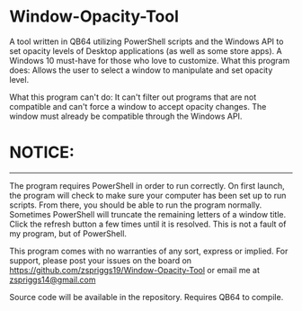 # Window-Opacity-Tool
A tool written in QB64 utilizing PowerShell scripts and the Windows API to set opacity levels of Desktop applications (as well as some store apps). A Windows 10 must-have for those who love to customize.
What this program does:
Allows the user to select a window to manipulate and set opacity level.

What this program can't do:
It can't filter out programs that are not compatible and can't force a window to accept opacity changes. The window must already be compatible through the Windows API.

# NOTICE:
----------------------------------
The program requires PowerShell in order to run correctly. On first launch, the program will check to make sure your computer has been set up to run scripts. From there, you should be able to run the program normally. Sometimes PowerShell will truncate the remaining letters of a window title. Click the refresh button a few times until it is resolved. This is not a fault of my program, but of PowerShell.

This program comes with no warranties of any sort, express or implied.
For support, please post your issues on the board on https://github.com/zspriggs19/Window-Opacity-Tool or email me at zspriggs14@gmail.com

Source code will be available in the repository. Requires QB64 to compile.
